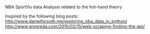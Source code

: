 NBA SportVu data Analysis related to the hot-hand theory 

Inspired by the following blog posts:
http://www.danielforsyth.me/exploring_nba_data_in_python/
http://www.gregreda.com/2015/02/15/web-scraping-finding-the-api/
